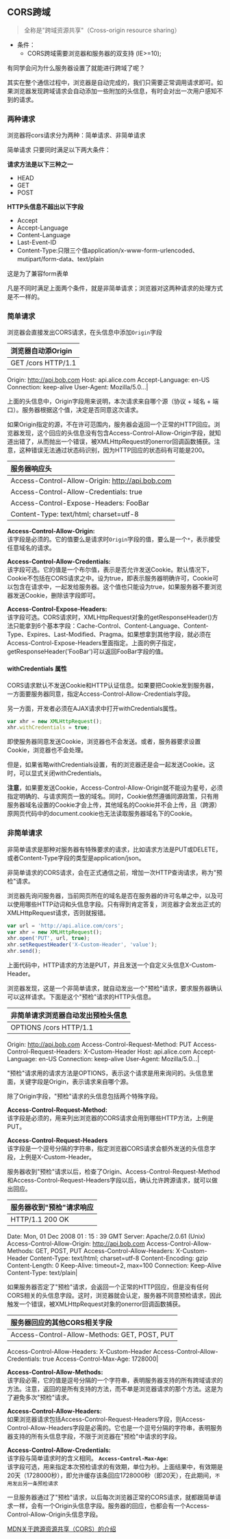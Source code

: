 ## CORS跨域

> 全称是"跨域资源共享"（Cross-origin resource sharing）

+ 条件：
   + CORS跨域需要浏览器和服务器的双支持 (IE>=10);

有同学会问为什么服务器设置了就能进行跨域了呢？

其实在整个通信过程中，浏览器是自动完成的，我们只需要正常调用请求即可。如果浏览器发现跨域请求会自动添加一些附加的头信息，有时会对出一次用户感知不到的请求。

### 两种请求

浏览器将cors请求分为两种：简单请求、非简单请求

简单请求 只要同时满足以下两大条件：

   **请求方法是以下三种之一**
   + HEAD
   + GET
   + POST


   **HTTP头信息不超出以下字段**
   + Accept
   + Accept-Language
   + Content-Language
   + Last-Event-ID
   + Content-Type:只限三个值application/x-www-form-urlencoded、mutipart/form-data、text/plain

这是为了兼容form表单

凡是不同时满足上面两个条件，就是非简单请求；浏览器对这两种请求的处理方式是不一样的。

### 简单请求

浏览器会直接发出CORS请求，在头信息中添加`Origin`字段

| 浏览器自动添Origin|
|:--|
|GET /cors HTTP/1.1
Origin: http://api.bob.com
Host: api.alice.com
Accept-Language: en-US
Connection: keep-alive
User-Agent: Mozilla/5.0...|

上面的头信息中，Origin字段用来说明，本次请求来自哪个源（协议 + 域名 + 端口）。服务器根据这个值，决定是否同意这次请求。

如果Origin指定的源，不在许可范围内，服务器会返回一个正常的HTTP回应。浏览器发现，这个回应的头信息没有包含Access-Control-Allow-Origin字段，就知道出错了，从而抛出一个错误，被XMLHttpRequest的onerror回调函数捕获。注意，这种错误无法通过状态码识别，因为HTTP回应的状态码有可能是200。

|服务器响应头| 
|:--|
|Access-Control-Allow-Origin: http://api.bob.com| 
|Access-Control-Allow-Credentials: true| 
|Access-Control-Expose-Headers: FooBar| 
|Content-Type: text/html; charset=utf-8|

**Access-Control-Allow-Origin:**<br>
该字段是必须的。它的值要么是请求时`Origin`字段的值，要么是一个`*`，表示接受任意域名的请求。

**Access-Control-Allow-Credentials:**<br>
该字段可选。它的值是一个布尔值，表示是否允许发送Cookie。默认情况下，Cookie不包括在CORS请求之中。设为true，即表示服务器明确许可，Cookie可以包含在请求中，一起发给服务器。这个值也只能设为true，如果服务器不要浏览器发送Cookie，删除该字段即可。

**Access-Control-Expose-Headers:**<br>
该字段可选。CORS请求时，XMLHttpRequest对象的getResponseHeader()方法只能拿到6个基本字段：Cache-Control、Content-Language、Content-Type、Expires、Last-Modified、Pragma。如果想拿到其他字段，就必须在Access-Control-Expose-Headers里面指定。上面的例子指定，getResponseHeader('FooBar')可以返回FooBar字段的值。

#### withCredentials 属性

CORS请求默认不发送Cookie和HTTP认证信息。如果要把Cookie发到服务器，一方面要服务器同意，指定Access-Control-Allow-Credentials字段。

另一方面，开发者必须在AJAX请求中打开withCredentials属性。

```js
var xhr = new XMLHttpRequest();
xhr.withCredentials = true;
```

即使服务器同意发送Cookie，浏览器也不会发送。或者，服务器要求设置Cookie，浏览器也不会处理。

但是，如果省略withCredentials设置，有的浏览器还是会一起发送Cookie。这时，可以显式关闭withCredentials。

**注意**，如果要发送Cookie，Access-Control-Allow-Origin就不能设为星号，必须指定明确的、与请求网页一致的域名。同时，Cookie依然遵循同源政策，只有用服务器域名设置的Cookie才会上传，其他域名的Cookie并不会上传，且（跨源）原网页代码中的document.cookie也无法读取服务器域名下的Cookie。

### 非简单请求

非简单请求是那种对服务器有特殊要求的请求，比如请求方法是PUT或DELETE，或者Content-Type字段的类型是application/json。

非简单请求的CORS请求，会在正式通信之前，增加一次HTTP查询请求，称为"预检"请求。

浏览器先询问服务器，当前网页所在的域名是否在服务器的许可名单之中，以及可以使用哪些HTTP动词和头信息字段。只有得到肯定答复，浏览器才会发出正式的XMLHttpRequest请求，否则就报错。

```js
var url = 'http://api.alice.com/cors';
var xhr = new XMLHttpRequest();
xhr.open('PUT', url, true);
xhr.setRequestHeader('X-Custom-Header', 'value');
xhr.send();
```
上面代码中，HTTP请求的方法是PUT，并且发送一个自定义头信息X-Custom-Header。

浏览器发现，这是一个非简单请求，就自动发出一个"预检"请求，要求服务器确认可以这样请求。下面是这个"预检"请求的HTTP头信息。


|非简单请求浏览器自动发出预检头信息| 
|:--|
|OPTIONS /cors HTTP/1.1
Origin: http://api.bob.com
Access-Control-Request-Method: PUT
Access-Control-Request-Headers: X-Custom-Header
Host: api.alice.com
Accept-Language: en-US
Connection: keep-alive
User-Agent: Mozilla/5.0...|

"预检"请求用的请求方法是OPTIONS，表示这个请求是用来询问的。头信息里面，关键字段是Origin，表示请求来自哪个源。

除了Origin字段，"预检"请求的头信息包括两个特殊字段。

**Access-Control-Request-Method:**<br>
该字段是必须的，用来列出浏览器的CORS请求会用到哪些HTTP方法，上例是PUT。

**Access-Control-Request-Headers**<br>
该字段是一个逗号分隔的字符串，指定浏览器CORS请求会额外发送的头信息字段，上例是X-Custom-Header。


服务器收到"预检"请求以后，检查了Origin、Access-Control-Request-Method和Access-Control-Request-Headers字段以后，确认允许跨源请求，就可以做出回应。

|服务器收到"预检"请求响应| 
|:--|
|HTTP/1.1 200 OK
Date: Mon, 01 Dec 2008 01 : 15 : 39 GMT
Server: Apache/2.0.61 (Unix)
Access-Control-Allow-Origin: http://api.bob.com
Access-Control-Allow-Methods: GET, POST, PUT
Access-Control-Allow-Headers: X-Custom-Header
Content-Type: text/html; charset=utf-8
Content-Encoding: gzip
Content-Length: 0
Keep-Alive: timeout=2, max=100
Connection: Keep-Alive
Content-Type: text/plain|

如果服务器否定了"预检"请求，会返回一个正常的HTTP回应，但是没有任何CORS相关的头信息字段。这时，浏览器就会认定，服务器不同意预检请求，因此触发一个错误，被XMLHttpRequest对象的onerror回调函数捕获。

|服务器回应的其他CORS相关字段| 
|:--|
|Access-Control-Allow-Methods: GET, POST, PUT
Access-Control-Allow-Headers: X-Custom-Header
Access-Control-Allow-Credentials: true
Access-Control-Max-Age: 1728000|

**Access-Control-Allow-Methods:**<br>
该字段必需，它的值是逗号分隔的一个字符串，表明服务器支持的所有跨域请求的方法。注意，返回的是所有支持的方法，而不单是浏览器请求的那个方法。这是为了避免多次"预检"请求。

**Access-Control-Allow-Headers:**<br>
如果浏览器请求包括Access-Control-Request-Headers字段，则Access-Control-Allow-Headers字段是必需的。它也是一个逗号分隔的字符串，表明服务器支持的所有头信息字段，不限于浏览器在"预检"中请求的字段。

**Access-Control-Allow-Credentials:**<br>
该字段与简单请求时的含义相同。
**`Access-Control-Max-Age`:**<br>
该字段可选，用来指定本次预检请求的有效期，单位为秒。上面结果中，有效期是20天（1728000秒），即允许缓存该条回应1728000秒（即20天），在此期间，`不用发出另一条预检请求`


一旦服务器通过了"预检"请求，以后每次浏览器正常的CORS请求，就都跟简单请求一样，会有一个Origin头信息字段。服务器的回应，也都会有一个Access-Control-Allow-Origin头信息字段。

[MDN关于跨源资源共享（CORS）的介绍](https://developer.mozilla.org/zh-CN/docs/Web/HTTP/CORS)

